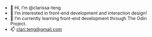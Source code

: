 - 👋 Hi, I’m @clarissa-teng
- 👀 I’m interested in front-end development and interaction design!
- 🌱 I’m currently learning front-end development through The Odin Project. 
- 📫 clari.teng@gmail.com
